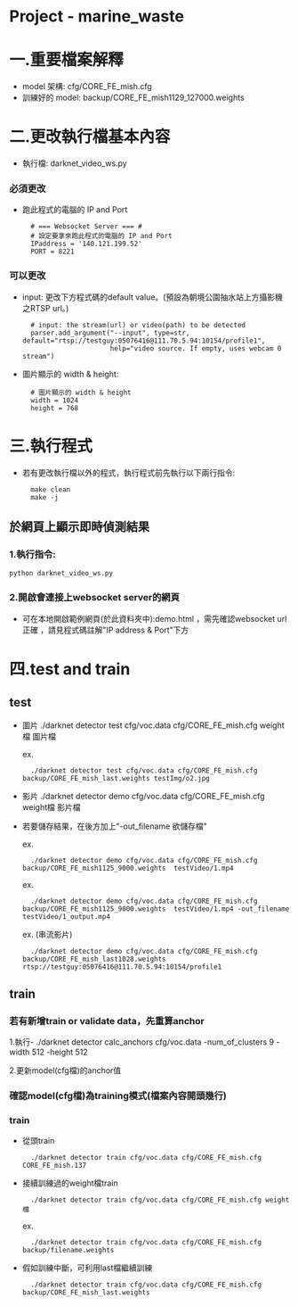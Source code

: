 # Project - marine_waste
# 一.重要檔案解釋
- model 架構: 
cfg/CORE_FE_mish.cfg
- 訓練好的 model: 
backup/CORE_FE_mish1129_127000.weights

# 二.更改執行檔基本內容
- 執行檔:  darknet_video_ws.py

### 必須更改
- 跑此程式的電腦的 IP and Port

        # === Websocket Server === #
        # 設定要拿來跑此程式的電腦的 IP and Port
        IPaddress = '140.121.199.52'
        PORT = 8221

### 可以更改
- input: 更改下方程式碼的default value。(預設為朝境公園抽水站上方攝影機之RTSP url。)

        # input: the stream(url) or video(path) to be detected
        parser.add_argument("--input", type=str, default="rtsp://testguy:05076416@111.70.5.94:10154/profile1",
                            help="video source. If empty, uses webcam 0 stream")
- 圖片顯示的 width & height: 

        # 圖片顯示的 width & height
        width = 1024
        height = 768
        
# 三.執行程式
- 若有更改執行檔以外的程式，執行程式前先執行以下兩行指令:

        make clean        
        make -j

## 於網頁上顯示即時偵測結果
### 1.執行指令:
    python darknet_video_ws.py 

### 2.開啟會連接上websocket server的網頁

- 可在本地開啟範例網頁(於此資料夾中):demo.html ，需先確認websocket url 正確 ，請見程式碼註解"IP address & Port"下方 

# 四.test and train
## test
- 圖片
    ./darknet detector test cfg/voc.data cfg/CORE_FE_mish.cfg weight檔 圖片檔 

    ex.
    
        ./darknet detector test cfg/voc.data cfg/CORE_FE_mish.cfg backup/CORE_FE_mish_last.weights testImg/o2.jpg 
        
- 影片
    ./darknet detector demo cfg/voc.data cfg/CORE_FE_mish.cfg weight檔 影片檔
- 若要儲存結果，在後方加上"-out_filename 欲儲存檔"

    ex.
    
        ./darknet detector demo cfg/voc.data cfg/CORE_FE_mish.cfg backup/CORE_FE_mish1125_9000.weights  testVideo/1.mp4
    
    ex.
    
        ./darknet detector demo cfg/voc.data cfg/CORE_FE_mish.cfg backup/CORE_FE_mish1125_9000.weights  testVideo/1.mp4 -out_filename testVideo/1_output.mp4
    
    ex. (串流影片)
    
        ./darknet detector demo cfg/voc.data cfg/CORE_FE_mish.cfg backup/CORE_FE_mish_last1028.weights  rtsp://testguy:05076416@111.70.5.94:10154/profile1

## train
### 若有新增train or validate data，先重算anchor
1.執行-
./darknet detector calc_anchors cfg/voc.data -num_of_clusters 9 -width 512 -height 512

2.更新model(cfg檔)的anchor值

### 確認model(cfg檔)為training模式(檔案內容開頭幾行)

### train
- 從頭train

        ./darknet detector train cfg/voc.data cfg/CORE_FE_mish.cfg CORE_FE_mish.137

- 接續訓練過的weight檔train

        ./darknet detector train cfg/voc.data cfg/CORE_FE_mish.cfg weight檔

    ex.

        ./darknet detector train cfg/voc.data cfg/CORE_FE_mish.cfg backup/filename.weights
- 假如訓練中斷，可利用last檔繼續訓練
   
        ./darknet detector train cfg/voc.data cfg/CORE_FE_mish.cfg backup/CORE_FE_mish_last.weights

